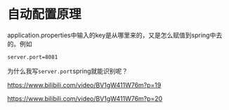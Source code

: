 # 自动配置原理

application.properties中输入的key是从哪里来的，又是怎么赋值到spring中去的。例如

```
server.port=8081
```

为什么我写`server.port`spring就能识别呢？

https://www.bilibili.com/video/BV1gW411W76m?p=19

https://www.bilibili.com/video/BV1gW411W76m?p=20

